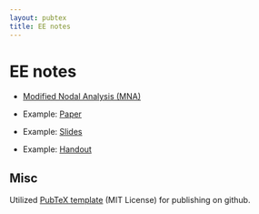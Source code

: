 ```yaml
---
layout: pubtex
title: EE notes
---
```


# EE notes

* [Modified Nodal Analysis (MNA)](https://mschweikardt.github.io/ee-notes/mna.pdf)

* Example: [Paper](https://mschweikardt.github.io/ee-notes/paper.pdf)
* Example: [Slides](https://mschweikardt.github.io/ee-notes/slides.pdf)
* Example: [Handout](https://mschweikardt.github.io/ee-notes/slides_handout.pdf)

## Misc

Utilized [PubTeX template](https://github.com/jonhue/pubtex) (MIT License) for
publishing on github.